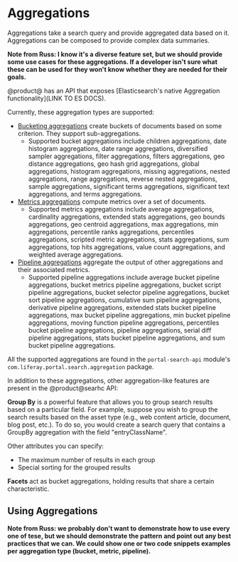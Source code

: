 # Aggregations

Aggregations take a search query and provide aggregated data based on it.
Aggregations can be composed to provide complex data summaries.

**Note from Russ:  I know it's a diverse feature set, but we should provide some use cases for
these aggregations. If a developer isn't sure what these can be used for they
won't know whether they are needed for their goals.** 

@product@ has an API that exposes 
[Elasticsearch's native Aggregation functionality](LINK TO ES DOCS). 

Currently, these aggregation types are supported:

- [Bucketing aggregations](https://www.elastic.co/guide/en/elasticsearch/reference/current/search-aggregations-bucket.html) 
    create buckets of documents based on some criterion.  They support
    sub-aggregations.
    - Supported bucket aggregations include children aggregations, date
        histogram aggregations, date range aggregations, diversified sampler
        aggregations, filter aggregations, filters aggregations, geo distance
        aggregations, geo hash grid aggregations, global aggregations, histogram
        aggregations, missing aggregations, nested aggregations, range
        aggregations, reverse nested aggregations, sample aggregations,
        significant terms aggregations, significant text aggregations, and terms
        aggregations.  <!-- I left these out even though they're in the bucket
        aggregations package, because not sure if they're actually aggregations: Order,
        Range, IncludeExcludeClause,Bucket, BucketCountThresholds,
        CollectionMode -->
- [Metrics aggregations](https://www.elastic.co/guide/en/elasticsearch/reference/current/search-aggregations-metrics.html) 
    compute metrics over a set of documents.
    - Supported metrics aggregations include average aggregations, cardinality
        aggregations, extended stats aggregations, geo bounds aggregations, geo
        centroid aggregations, max aggregations, min aggregations, percentile
        ranks aggregations, percentiles aggregations, scripted metric
        aggregations, stats aggregations, sum aggregations, top hits
        aggregations, value count aggregations, and weighted average
        aggregations. 
        <!-- Class included in metrics package but not sure if it's an
        aggregation itself: PercentilesMethod -->
- [Pipeline aggregations](https://www.elastic.co/guide/en/elasticsearch/reference/current/search-aggregations-pipeline.html) 
    aggregate the output of other aggregations and their associated metrics.
    - Supported pipeline aggregations include average bucket pipeline
        aggregations, bucket metrics pipeline aggregations, bucket script
        pipeline aggregations, bucket selector pipeline aggregations, bucket
        sort pipeline aggregations, cumulative sum pipeline aggregations,
        derivative pipeline aggregations, extended stats bucket pipeline
        aggregations, max bucket pipeline aggregations, min bucket pipeline
        aggregations, moving function pipeline aggregations, percentiles bucket
        pipeline aggregations, pipeline aggregations, serial diff pipeline
        aggregations, stats bucket pipeline aggregations, and sum bucket
        pipeline aggregations. 
        <!-- PipelineAggregationResultTranslator, PipelineAggregationTranslator,
        PipelineAggregationVisitor, GapPolicy, -->

All the supported aggregations are found in the `portal-search-api` module's
`com.liferay.portal.search.aggregation` package.

In addition to these aggregations, other aggregation-like features are present
in the @product@searhc API:

**Group By** is a powerful feature that allows you to group search results based on
a particular field. For example, suppose you wish to group the search results
based on the asset type (e.g., web content article, document, blog post, etc.).
To do so, you would create a search query that contains a GroupBy aggregation
with the field "entryClassName".

Other attributes you can specify:

- The maximum number of results in each group
- Special sorting for the grouped results

**Facets** act as bucket aggregations, holding results that share a certain
characteristic.

## Using Aggregations

**Note from Russ: we probably don't want to demonstrate how to use every one of
tese, but we should demonstrate the pattern and point out any best practices
that we can. We could show one or two code snippets examples per aggregation
type (bucket, metric, pipeline).**


